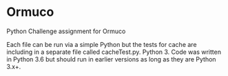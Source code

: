 # Ormuco
Python Challenge assignment for Ormuco

Each file can be run via a simple Python <file> but the tests for cache are including in a separate file called cacheTest.py.
Python 3. Code was written in Python 3.6 but should run in earlier versions as long as they are Python 3.x+.

